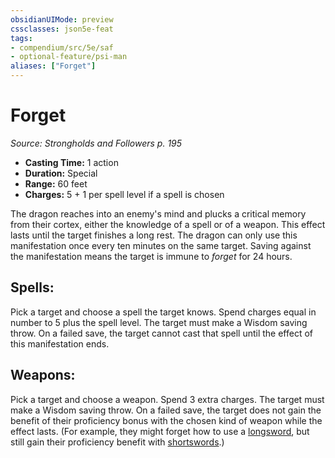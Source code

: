 ```yaml
---
obsidianUIMode: preview
cssclasses: json5e-feat
tags:
- compendium/src/5e/saf
- optional-feature/psi-man
aliases: ["Forget"]
---
```

# Forget
*Source: Strongholds and Followers p. 195*  

- **Casting Time:** 1 action  
- **Duration:** Special  
- **Range:** 60 feet  
- **Charges:** 5 + 1 per spell level if a spell is chosen  

The dragon reaches into an enemy's mind and plucks a critical memory from their cortex, either the knowledge of a spell or of a weapon. This effect lasts until the target finishes a long rest. The dragon can only use this manifestation once every ten minutes on the same target. Saving against the manifestation means the target is immune to *forget* for 24 hours.

## Spells:

Pick a target and choose a spell the target knows. Spend charges equal in number to 5 plus the spell level. The target must make a Wisdom saving throw. On a failed save, the target cannot cast that spell until the effect of this manifestation ends.

## Weapons:

Pick a target and choose a weapon. Spend 3 extra charges. The target must make a Wisdom saving throw. On a failed save, the target does not gain the benefit of their proficiency bonus with the chosen kind of weapon while the effect lasts. (For example, they might forget how to use a [longsword](2-Mechanics/CLI/items/longsword.md), but still gain their proficiency benefit with [shortswords](2-Mechanics/CLI/items/shortsword.md).)